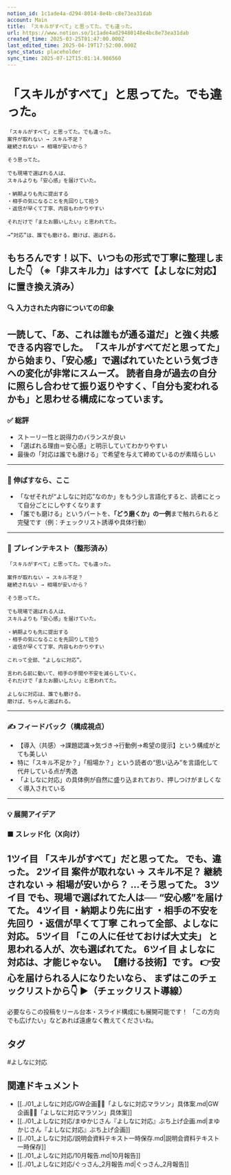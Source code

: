 ```yaml
---
notion_id: 1c1ade4a-d294-8014-8e4b-c8e73ea31dab
account: Main
title: 「スキルがすべて」と思ってた。でも違った。
url: https://www.notion.so/1c1ade4ad29480148e4bc8e73ea31dab
created_time: 2025-03-25T01:47:00.000Z
last_edited_time: 2025-04-19T17:52:00.000Z
sync_status: placeholder
sync_time: 2025-07-12T15:01:14.986560
---
```

# 「スキルがすべて」と思ってた。でも違った。

```plain text
「スキルがすべて」と思ってた。でも違った。
案件が取れない → スキル不足？
継続されない → 相場が安いから？

そう思ってた。

でも現場で選ばれる人は、
スキルよりも「安心感」を届けていた。

・納期よりも先に提出する
・相手の気になることを先回りして拾う
・返信が早くて丁寧、内容もわかりやすい

それだけで「またお願いしたい」と思われてた。

→“対応”は、誰でも磨ける。磨けば、選ばれる。
```
もちろんです！以下、いつもの形式で丁寧に整理しました👇
（※「非スキル力」はすべて【よしなに対応】に置き換え済み）
---
### 🔍 入力された内容についての印象
一読して、「あ、これは誰もが通る道だ」と強く共感できる内容でした。
「スキルがすべてだと思ってた」から始まり、「安心感」で選ばれていたという気づきへの変化が非常にスムーズ。
読者自身が過去の自分に照らし合わせて振り返りやすく、「自分も変われるかも」と思わせる構成になっています。
---
### ✅ 総評
- ストーリー性と説得力のバランスが良い
- 「選ばれる理由＝安心感」と明示していてわかりやすい
- 最後の「対応は誰でも磨ける」で希望を与えて締めているのが素晴らしい
---
### 🧭 伸ばすなら、ここ
- 「なぜそれが“よしなに対応”なのか」をもう少し言語化すると、読者にとって自分ごとにしやすくなります
- 「誰でも磨ける」というパートを、**「どう磨くか」の一例**まで触れられると完璧です（例：チェックリスト誘導や具体行動）
---
### 📝 プレインテキスト（整形済み）
```plain text
「スキルがすべて」と思ってた。でも違った。

案件が取れない → スキル不足？
継続されない → 相場が安いから？

そう思ってた。

でも現場で選ばれる人は、
スキルよりも「安心感」を届けていた。

・納期よりも先に提出する
・相手の気になることを先回りして拾う
・返信が早くて丁寧、内容もわかりやすい

これって全部、“よしなに対応”。

言われる前に動いて、相手の手間や不安を減らしていく。
それだけで「またお願いしたい」と思われてた。

よしなに対応は、誰でも磨ける。
磨けば、ちゃんと選ばれる。
```
---
### ✍️ フィードバック（構成視点）
- 【導入（共感）→課題認識→気づき→行動例→希望の提示】という構成がとても美しい
- 特に「スキル不足か？」「相場か？」という読者の“思い込み”を言語化して代弁している点が秀逸
- 「よしなに対応」の具体例が自然に盛り込まれており、押しつけがましくなく導入されている
---
### 💡 展開アイデア
### ■ スレッド化（X向け）
1ツイ目
「スキルがすべて」だと思ってた。
でも、違った。
2ツイ目
案件が取れない → スキル不足？
継続されない → 相場が安いから？
…そう思ってた。
3ツイ目
でも、現場で選ばれてた人は──
“安心感”を届けてた。
4ツイ目
・納期より先に出す
・相手の不安を先回り
・返信が早くて丁寧
これって全部、**よしなに対応**。
5ツイ目
「この人に任せておけば大丈夫」
と思われる人が、次も選ばれてた。
6ツイ目
よしなに対応は、才能じゃない。
【磨ける技術】です。
👉安心を届けられる人になりたいなら、
まずはこのチェックリストから👇
▶︎（チェックリスト導線）
---
必要ならこの投稿をリール台本・スライド構成にも展開可能です！
「この方向でも広げたい」などあれば遠慮なく教えてくださいね。

## タグ

#よしなに対応 

## 関連ドキュメント

- [[../01_よしなに対応/GW企画🏃‍♂️「よしなに対応マラソン」具体案.md|GW企画🏃‍♂️「よしなに対応マラソン」具体案]]
- [[../01_よしなに対応/まゆかじさん『よしなに対応』ぶち上げ企画.md|まゆかじさん『よしなに対応』ぶち上げ企画]]
- [[../01_よしなに対応/説明会資料テキスト一時保存.md|説明会資料テキスト一時保存]]
- [[../01_よしなに対応/10月報告.md|10月報告]]
- [[../01_よしなに対応/ぐっさん_2月報告.md|ぐっさん_2月報告]]
